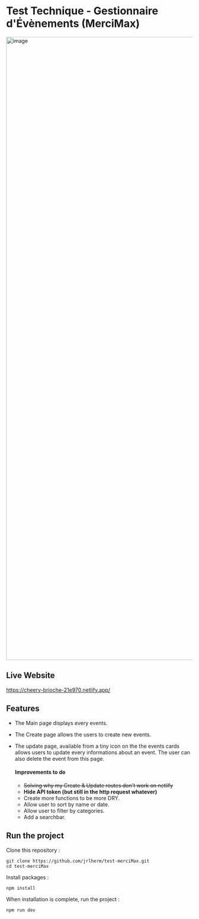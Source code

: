 # Test Technique - Gestionnaire d'Évènements (MerciMax)
<img width="1676" alt="image" src="https://github.com/jrlherm/test-merciMax/assets/10896142/47d43757-31d5-4e53-bcd4-8d5dd6e41082">

## Live Website
https://cheery-brioche-21e970.netlify.app/


## Features
- The Main page displays every events.
- The Create page allows the users to create new events.
- The update page, available from a tiny icon on the the events cards allows users to update every informations about an event. The user can also delete the event from this page.

  #### Improvements to do
  - ~~Solving why my Create & Update routes don't work on netlify~~
  - **Hide API token (but still in the http request whatever)**
  - Create more functions to be more DRY.
  - Allow user to sort by name or date.
  - Allow user to filter by categories.
  - Add a searchbar.
  

## Run the project

Clone this repository :

```console
git clone https://github.com/jrlherm/test-merciMax.git
cd test-merciMax
```

Install packages :

```console
npm install
```

When installation is complete, run the project :

```console
npm run dev
```
